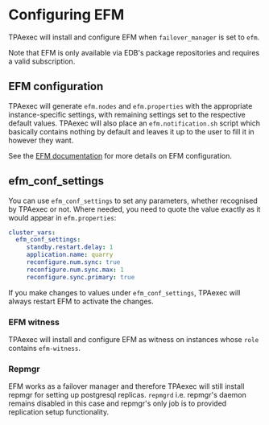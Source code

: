 # Configuring EFM

TPAexec will install and configure EFM when `failover_manager` is set to
`efm`.

Note that EFM is only available via EDB's package repositories
and requires a valid subscription.

## EFM configuration

TPAexec will generate `efm.nodes` and `efm.properties` with the appropriate
instance-specific settings, with remaining settings set to the respective
default values. TPAexec will also place an `efm.notification.sh` script which
basically contains nothing by default and leaves it up to the user to fill it
in however they want.

See the [EFM documentation](https://www.enterprisedb.com/docs/efm/latest/)
for more details on EFM configuration.

## efm_conf_settings

You can use `efm_conf_settings` to set any parameters, whether recognised
by TPAexec or not. Where needed, you need to quote the value exactly as it
would appear in `efm.properties`:

```yaml
cluster_vars:
  efm_conf_settings:
     standby.restart.delay: 1
     application.name: quarry
     reconfigure.num.sync: true
     reconfigure.num.sync.max: 1
     reconfigure.sync.primary: true
```

If you make changes to values under `efm_conf_settings`, TPAexec will always
restart EFM to activate the changes.

### EFM witness

TPAexec will install and configure EFM as witness on instances whose `role`
contains `efm-witness`.

### Repmgr

EFM works as a failover manager and therefore TPAexec will still install
repmgr for setting up postgresql replicas. `repmgrd` i.e. repmgr's daemon
remains disabled in this case and repmgr's only job is to provided replication
setup functionality.
